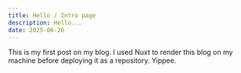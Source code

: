 ```yaml
---
title: Hello / Intro page
description: Hello...
date: 2025-06-26
---
```


This is my first post on my blog. I used Nuxt to render this blog on my machine before deploying it as a repository. Yippee.